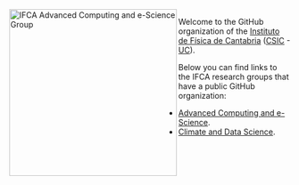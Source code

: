 <img width="300" align="left" src="" alt="IFCA Advanced Computing and e-Science Group" />

Welcome to the GitHub organization of the
[Instituto de Física de Cantabria](https://ifca.unican.es)
([CSIC](https://www.csic.es) -
[UC](https://web.unican.es)).

Below you can find links to the IFCA research groups that have a public GitHub
organization:

* [Advanced Computing and e-Science](https://github.com/IFCA-Computing/).
* [Climate and Data Science](https://github.com/SantanderMetGroup/).
